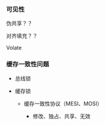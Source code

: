 
### 可见性

伪共享？？

对齐填充？？

Volate



### 缓存一致性问题

* 总线锁

* 缓存锁

  * 缓存一致性协议（MESI、MOSI）

    * 修改、独占、共享、无效

    ​	